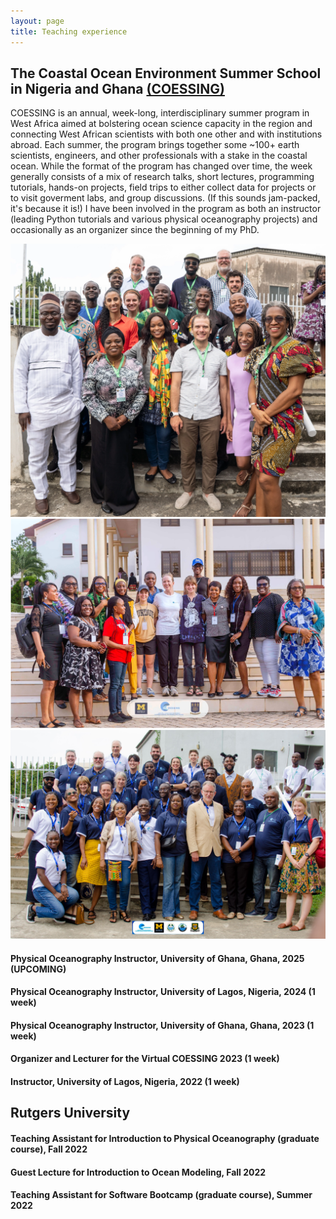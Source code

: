 ```yaml
---
layout: page
title: Teaching experience
---
```

## The Coastal Ocean Environment Summer School in Nigeria and Ghana [(COESSING)](https://coessing.org/)
COESSING is an annual, week-long, interdisciplinary summer program in West Africa aimed at bolstering ocean science capacity in the region and connecting West African scientists with both one other and with institutions abroad. Each summer, the program brings together some ~100+ earth scientists, engineers, and other professionals with a stake in the coastal ocean. While the format of the program has changed over time, the week generally consists of a mix of research talks, short lectures, programming tutorials, hands-on projects, field trips to either collect data for projects or to visit goverment labs, and group discussions. (If this sounds jam-packed, it's because it is!) I have been involved in the program as both an instructor (leading Python tutorials and various physical oceanography projects) and occasionally as an organizer since the beginning of my PhD. 

<div class="box alt">
  <div class="row 50% uniform">
    <div class="4u"><span class="image fit"><img src="assets/images/Lagos2022.jpg" alt="instructor team for the 2022 program in Lagos" /></span></div>
    <div class="4u"><span class="image fit"><img src="assets/images/Accra2023.jpg" alt="women in the Python and Physical Oceanography groups at the 2023 program in Accra" /></span></div>
    <div class="4u$"><span class="image fit"><img src="assets/images/Lagos2024.jpeg" alt="instructor team for the 2024 program in Lagos" /></span></div>
  </div>
</div>

#### Physical Oceanography Instructor, University of Ghana, Ghana, 2025 (UPCOMING)
#### Physical Oceanography Instructor, University of Lagos, Nigeria, 2024 (1 week)
#### Physical Oceanography Instructor, University of Ghana, Ghana, 2023 (1 week)
#### Organizer and Lecturer for the Virtual COESSING 2023 (1 week)
#### Instructor, University of Lagos, Nigeria, 2022 (1 week)

## Rutgers University
#### Teaching Assistant for Introduction to Physical Oceanography (graduate course), Fall 2022
#### Guest Lecture for Introduction to Ocean Modeling, Fall 2022
#### Teaching Assistant for Software Bootcamp (graduate course), Summer 2022
